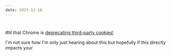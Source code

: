 ```yaml
---
date: 2023-12-18
---
```


#

#til that Chrome is [deprecating third-party cookies!](https://developers.google.com/privacy-sandbox/blog/cookie-countdown-2023oct)

I'm not sure how I'm only just hearing about this but hopefully if this directly impacts your 
